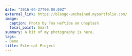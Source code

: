 ```yaml
---
date: "2016-04-27T00:00:00Z"
external_link: https://blango-unchained.myportfolio.com/
image:
  caption: Photo by Toa Heftiba on Unsplash
  focal_point: Smart
summary: A bit of my photography is here.
tags:
- Demo
title: External Project
---
```

